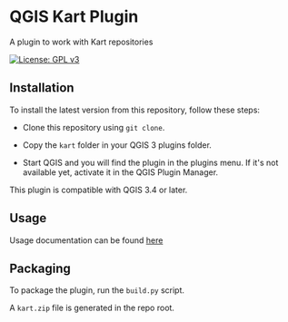 # QGIS Kart Plugin

A plugin to work with Kart repositories

[![License: GPL v3](https://img.shields.io/badge/License-GPLv3-blue.svg)](LICENSE.md)

## Installation

To install the latest version from this repository, follow these steps:

- Clone this repository using `git clone`.

- Copy the `kart` folder in your QGIS 3 plugins folder.

- Start QGIS and you will find the plugin in the plugins menu. If it's not available yet, activate it in the QGIS Plugin Manager.

This plugin is compatible with QGIS 3.4 or later.

## Usage

Usage documentation can be found [here](./docs/index.md)

## Packaging

To package the plugin, run the `build.py` script.

A `kart.zip` file is generated in the repo root.


